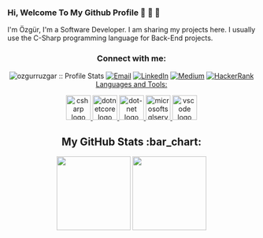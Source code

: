 
### Hi, Welcome To My Github Profile 👋 👋 👋

I'm Özgür, I'm a Software Developer. I am sharing my projects here. I usually use the C-Sharp programming language for Back-End projects. 
<h3 align="center">Connect with me:</h3>

<p align="center">
<img src="https://komarev.com/ghpvc/?username=ozgurruzgar&color=blue" alt="ozgurruzgar :: Profile Stats"></a>
<a href="mailto:ozgurruzgar01@gmail.com"><img alt="Email" src="https://img.shields.io/badge/Email-ozgurruzgar01@gmail.com-mediuamaquaremine?style=flat&logo=gmail"></a>
<a href="https://www.linkedin.com/in/ozgurruzgar/" target="_blank"><img alt="LinkedIn" src="https://img.shields.io/badge/LinkedIn-@ozgurruzgar-blue?style=flat&logo=linkedin"></a>
<a href="https://medium.com/@ozgurruzgar01"><img alt="Medium" src="https://img.shields.io/badge/Medium-ozgurruzgar01-mediuamaquaremine?style=flat&logo=Medium"></a>
<a href="https://www.hackerrank.com/ozgurruzgar01"><img alt="HackerRank" src="https://img.shields.io/badge/HackerRank-ozgurruzgar01-blue?style=flat&logo=HackerRank></a>
</a>
</p>

<h3 align="center">Languages and Tools:</h3>
<p align="center"> <a href="https://learn.microsoft.com/en-us/dotnet/csharp/" target="_blank"> <img src="https://cdn.jsdelivr.net/gh/devicons/devicon/icons/csharp/csharp-original.svg" height="50" alt="csharp logo"  /> </a> <a href="https://learn.microsoft.com/en-us/dotnet/core/get-started" target="_blank"> <img src="https://cdn.jsdelivr.net/gh/devicons/devicon/icons/dotnetcore/dotnetcore-original.svg" height="50" alt="dotnetcore logo"  /> </a> <a href="https://learn.microsoft.com/en-us/dotnet/" target="_blank"> <img src="https://cdn.jsdelivr.net/gh/devicons/devicon/icons/dot-net/dot-net-original.svg" height="50" alt="dot-net logo"  /> </a> <a href="https://www.microsoft.com/en-us/sql-server" target="_blank"> <img src="https://cdn.jsdelivr.net/gh/devicons/devicon/icons/microsoftsqlserver/microsoftsqlserver-plain.svg" height="50" alt="microsoftsqlserver logo"/> </a> <a href="https://code.visualstudio.com/" target="_blank"> <img src="https://cdn.jsdelivr.net/gh/devicons/devicon/icons/vscode/vscode-original.svg" height="50" alt="vscode logo"/> </a> </p>

<h2 align="center">My GitHub Stats :bar_chart:</h2>
<p align="center">
  <img src="https://github-readme-stats.vercel.app/api?username=ozgurruzgar&show_icons=true&theme=tokyonight" height="150">
  <img src="https://github-readme-stats.vercel.app/api/top-langs/?username=ozgurruzgar&layout=compact&theme=tokyonight" height="150">
  
</p>


